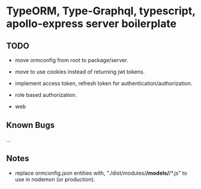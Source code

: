 # TypeORM, Type-Graphql, typescript, apollo-express server boilerplate

## TODO

* move ormconfig from root to package/server.
* move to use cookies instead of returning jwt tokens.
* implement access token, refresh token for authentication/authorization.
* role based authorization.

* web

## Known Bugs

...

## Notes

* replace ormconfig.json entities with, "./dist/modules/**/models/**/*.js" to use in nodemon (or production).
